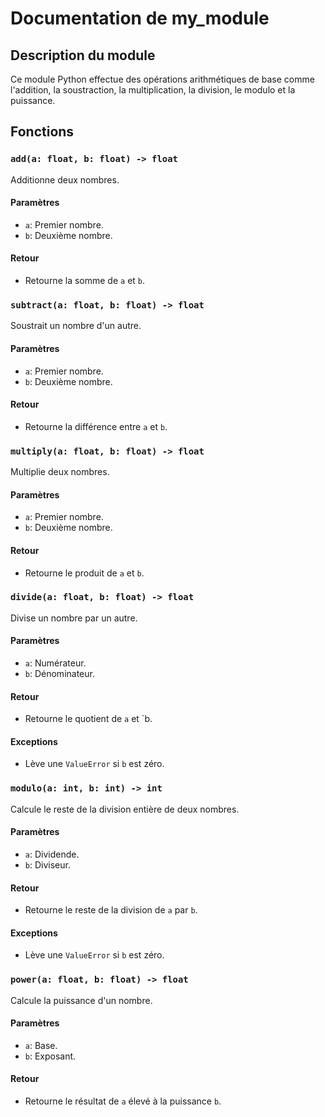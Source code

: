# Documentation de my_module

## Description du module
Ce module Python effectue des opérations arithmétiques de base comme l'addition, la soustraction, la multiplication, la division, le modulo et la puissance.

## Fonctions

### `add(a: float, b: float) -> float`
Additionne deux nombres.

#### Paramètres
- `a`: Premier nombre.
- `b`: Deuxième nombre.

#### Retour
- Retourne la somme de `a` et `b`.

### `subtract(a: float, b: float) -> float`
Soustrait un nombre d'un autre.

#### Paramètres
- `a`: Premier nombre.
- `b`: Deuxième nombre.

#### Retour
- Retourne la différence entre `a` et `b`.

### `multiply(a: float, b: float) -> float`
Multiplie deux nombres.

#### Paramètres
- `a`: Premier nombre.
- `b`: Deuxième nombre.

#### Retour
- Retourne le produit de `a` et `b`.

### `divide(a: float, b: float) -> float`
Divise un nombre par un autre.

#### Paramètres
- `a`: Numérateur.
- `b`: Dénominateur.

#### Retour
- Retourne le quotient de `a` et `b.

#### Exceptions
- Lève une `ValueError` si `b` est zéro.

### `modulo(a: int, b: int) -> int`
Calcule le reste de la division entière de deux nombres.

#### Paramètres
- `a`: Dividende.
- `b`: Diviseur.

#### Retour
- Retourne le reste de la division de `a` par `b`.

#### Exceptions
- Lève une `ValueError` si `b` est zéro.

### `power(a: float, b: float) -> float`
Calcule la puissance d'un nombre.

#### Paramètres
- `a`: Base.
- `b`: Exposant.

#### Retour
- Retourne le résultat de `a` élevé à la puissance `b`.
